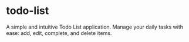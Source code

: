 # todo-list
A simple and intuitive Todo List application. Manage your daily tasks with ease: add, edit, complete, and delete items.
